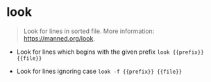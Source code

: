 # look
> Look for lines in sorted file.
> More information: <https://manned.org/look>.

- Look for lines which begins with the given prefix
`look {{prefix}} {{file}}`

- Look for lines ignoring case
`look -f {{prefix}} {{file}}`
